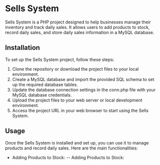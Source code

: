 # Sells System

Sells System is a PHP project designed to help businesses manage their inventory and track daily sales. It allows users to add products to stock, record daily sales, and store daily sales information in a MySQL database.

## Installation
To set up the Sells System project, follow these steps:

1. Clone the repository or download the project files to your local environment.
2. Create a MySQL database and import the provided SQL schema to set up the required database tables.
3. Update the database connection settings in the conn.php file with your MySQL database credentials.
4. Upload the project files to your web server or local development environment.
5. Access the project URL in your web browser to start using the Sells System.

## Usage

Once the Sells System is installed and set up, you can use it to manage products and record daily sales. Here are the main functionalities:

- Adding Products to Stock:
-- Adding Products to Stock:
